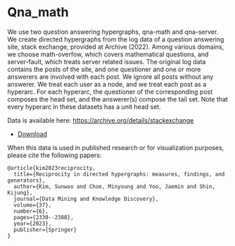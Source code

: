 

# Qna_math

We use two question answering hypergraphs, qna-math and qna-server. We create
directed hypergraphs from the log data of a question answering site, stack exchange,
provided at Archive (2022). Among various domains, we choose math-overfow,
which covers mathematical questions, and server-fault, which treats server related
issues. The original log data contains the posts of the site, and one questioner and
one or more answerers are involved with each post. We ignore all posts without any
answerer. We treat each user as a node, and we treat each post as a hyperarc. For
each hyperarc, the questioner of the corresponding post composes the head set, and
the answerer(s) compose the tail set. Note that every hyperarc in these datasets has a
unit head set.

Data is available here: https://archive.org/details/stackexchange
* [Download]()

When this data is used in published research or for visualization purposes, please cite the following papers:

```
@article{kim2023reciprocity,
  title={Reciprocity in directed hypergraphs: measures, findings, and generators},
  author={Kim, Sunwoo and Choe, Minyoung and Yoo, Jaemin and Shin, Kijung},
  journal={Data Mining and Knowledge Discovery},
  volume={37},
  number={6},
  pages={2330--2388},
  year={2023},
  publisher={Springer}
}

```
